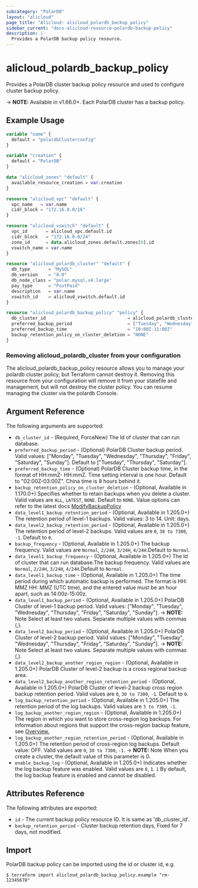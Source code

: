 ```yaml
---
subcategory: "PolarDB"
layout: "alicloud"
page_title: "Alicloud: alicloud_polardb_backup_policy"
sidebar_current: "docs-alicloud-resource-polardb-backup-policy"
description: |-
  Provides a PolarDB backup policy resource.
---
```


# alicloud\_polardb\_backup\_policy

Provides a PolarDB cluster backup policy resource and used to configure cluster backup policy.

-> **NOTE:** Available in v1.66.0+. Each PolarDB cluster has a backup policy.

## Example Usage

```terraform
variable "name" {
  default = "polardbClusterconfig"
}

variable "creation" {
  default = "PolarDB"
}

data "alicloud_zones" "default" {
  available_resource_creation = var.creation
}

resource "alicloud_vpc" "default" {
  vpc_name   = var.name
  cidr_block = "172.16.0.0/16"
}

resource "alicloud_vswitch" "default" {
  vpc_id       = alicloud_vpc.default.id
  cidr_block   = "172.16.0.0/24"
  zone_id      = data.alicloud_zones.default.zones[0].id
  vswitch_name = var.name
}

resource "alicloud_polardb_cluster" "default" {
  db_type       = "MySQL"
  db_version    = "8.0"
  db_node_class = "polar.mysql.x4.large"
  pay_type      = "PostPaid"
  description   = var.name
  vswitch_id    = alicloud_vswitch.default.id
}

resource "alicloud_polardb_backup_policy" "policy" {
  db_cluster_id                               = alicloud_polardb_cluster.default.id
  preferred_backup_period                     = ["Tuesday", "Wednesday"]
  preferred_backup_time                       = "10:00Z-11:00Z"
  backup_retention_policy_on_cluster_deletion = "NONE"
}
```
### Removing alicloud_polardb_cluster from your configuration
 
The alicloud_polardb_backup_policy resource allows you to manage your polardb cluster policy, but Terraform cannot destroy it. Removing this resource from your configuration will remove it from your statefile and management, but will not destroy the cluster policy. You can resume managing the cluster via the polardb Console.
 
## Argument Reference

The following arguments are supported:

* `db_cluster_id` - (Required, ForceNew) The Id of cluster that can run database.
* `preferred_backup_period` - (Optional) PolarDB Cluster backup period. Valid values: ["Monday", "Tuesday", "Wednesday", "Thursday", "Friday", "Saturday", "Sunday"]. Default to ["Tuesday", "Thursday", "Saturday"].
* `preferred_backup_time` - (Optional) PolarDB Cluster backup time, in the format of HH:mmZ- HH:mmZ. Time setting interval is one hour. Default to "02:00Z-03:00Z". China time is 8 hours behind it.
* `backup_retention_policy_on_cluster_deletion` - (Optional, Available in 1.170.0+) Specifies whether to retain backups when you delete a cluster. Valid values are `ALL`, `LATEST`, `NONE`. Default to `NONE`. Value options can refer to the latest docs [ModifyBackupPolicy](https://www.alibabacloud.com/help/en/polardb/latest/modifybackuppolicy)
* `data_level1_backup_retention_period` - (Optional, Available in 1.205.0+) The retention period of level-1 backups. Valid values: 3 to 14. Unit: days.
* `data_level2_backup_retention_period` - (Optional, Available in 1.205.0+) The retention period of level-2 backups. Valid values are `0`, `30 to 7300`, `-1`. Default to `0`.
* `backup_frequency` - (Optional, Available in 1.205.0+) The backup frequency. Valid values are `Normal`, `2/24H`, `3/24H`, `4/24H`.Default to `Normal`.
* `data_level1_backup_frequency` - (Optional, Available in 1.205.0+) The Id of cluster that can run database.The backup frequency. Valid values are `Normal`, `2/24H`, `3/24H`, `4/24H`.Default to `Normal`.
* `data_level1_backup_time` - (Optional, Available in 1.205.0+) The time period during which automatic backup is performed. The format is HH: MMZ HH: MMZ (UTC time), and the entered value must be an hour apart, such as 14:00z-15:00z.
* `data_level1_backup_period` - (Optional, Available in 1.205.0+) PolarDB Cluster of level-1 backup period. Valid values: ["Monday", "Tuesday", "Wednesday", "Thursday", "Friday", "Saturday", "Sunday"].
  -> **NOTE:** Note Select at least two values. Separate multiple values with commas (,).
* `data_level2_backup_period` - (Optional, Available in 1.205.0+) PolarDB Cluster of level-2 backup period. Valid values: ["Monday", "Tuesday", "Wednesday", "Thursday", "Friday", "Saturday", "Sunday"].
  -> **NOTE:** Note Select at least two values. Separate multiple values with commas (,).
* `data_level2_backup_another_region_region` - (Optional, Available in 1.205.0+) PolarDB Cluster of level-2 backup is a cross regional backup area.
* `data_level2_backup_another_region_retention_period` - (Optional, Available in 1.205.0+) PolarDB Cluster of level-2 backup cross region backup retention period. Valid values are `0`, `30 to 7300`, `-1`. Default to `0`.
* `log_backup_retention_period` - (Optional, Available in 1.205.0+) The retention period of the log backups. Valid values are `3 to 7300`, `-1`.
* `log_backup_another_region_region` - (Optional, Available in 1.205.0+) The region in which you want to store cross-region log backups. For information about regions that support the cross-region backup feature, see [Overview.](https://www.alibabacloud.com/help/en/polardb/latest/backup-and-restoration-overview)
* `log_backup_another_region_retention_period` - (Optional, Available in 1.205.0+) The retention period of cross-region log backups. Default value: OFF. Valid values are `0`, `30 to 7300`, `-1`.
  -> **NOTE:** Note When you create a cluster, the default value of this parameter is 0.
* `enable_backup_log` - (Optional, Available in 1.205.0+) Indicates whether the log backup feature was enabled. Valid values are `0`, `1`. `1` By default, the log backup feature is enabled and cannot be disabled.

## Attributes Reference

The following attributes are exported:

* `id` - The current backup policy resource ID. It is same as 'db_cluster_id'.
* `backup_retention_period` - Cluster backup retention days, Fixed for 7 days, not modified.

## Import

PolarDB backup policy can be imported using the id or cluster id, e.g.

```shell
$ terraform import alicloud_polardb_backup_policy.example "rm-12345678"
```
